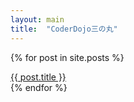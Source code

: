 ```yaml
---
layout: main
title:  "CoderDojo三の丸"
---
```


  {% for post in site.posts %}

 <a href="{{ post.url }}">{{ post.title }}</a>
<br>
 {% endfor %}
